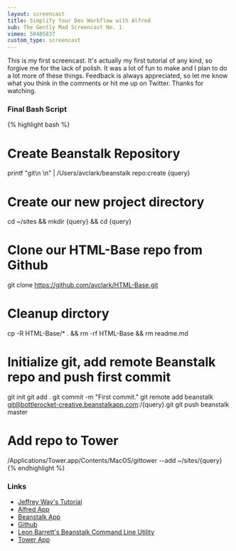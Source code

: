 ```yaml
---
layout: screencast
title: Simplify Your Dev Workflow with Alfred
sub: The Gently Mad Screencast No. 1
vimeo: 50485837
custom_type: screencast
---
```


This is my first screencast. It's actually my first tutorial of any kind, so forgive me for the lack of polish. It was a lot of fun to make and I plan to do a lot more of these things. Feedback is always appreciated, so let me know what you think in the comments or hit me up on Twitter. Thanks for watching. 

### Final Bash Script
{% highlight bash %}
# Create Beanstalk Repository
printf "git\n \n" | /Users/avclark/beanstalk repo:create {query}

# Create our new project directory
cd ~/sites && mkdir {query} && cd {query}

# Clone our HTML-Base repo from Github
git clone https://github.com/avclark/HTML-Base.git

# Cleanup dirctory
cp -R HTML-Base/* . && rm -rf HTML-Base && rm readme.md

# Initialize git, add remote Beanstalk repo and push first commit
git init
git add .
git commit -m "First commit."
git remote add beanstalk git@bottlerocket-creative.beanstalkapp.com:/{query}.git
git push beanstalk master

# Add repo to Tower
/Applications/Tower.app/Contents/MacOS/gittower --add ~/sites/{query}
{% endhighlight %}

### Links

+ [Jeffrey Way's Tutorial](http://net.tutsplus.com/tutorials/tools-and-tips/how-web-developers-can-use-alfred/?search_index=2)
+ [Alfred App](http://www.alfredapp.com)
+ [Beanstalk App](http://beanstalkapp.com)
+ [Github](https://github.com)
+ [Leon Barrett's Beanstalk Command Line Utility](https://github.com/leonbarrett/BeanstalkCommandLine)
+ [Tower App](http://www.git-tower.com)